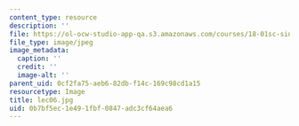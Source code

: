 ```yaml
---
content_type: resource
description: ''
file: https://ol-ocw-studio-app-qa.s3.amazonaws.com/courses/18-01sc-single-variable-calculus-fall-2010/0b7bf5ec1e491fbf0847adc3cf64aea6_lec06.jpg
file_type: image/jpeg
image_metadata:
  caption: ''
  credit: ''
  image-alt: ''
parent_uid: 0cf2fa75-aeb6-82db-f14c-169c98cd1a15
resourcetype: Image
title: lec06.jpg
uid: 0b7bf5ec-1e49-1fbf-0847-adc3cf64aea6
---
```

